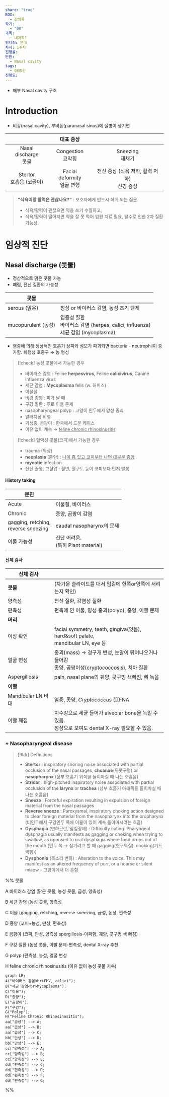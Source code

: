 ```yaml
---
share: "true"
BOX:
  - 강의록
학기:
  - "08"
과목:
  - 내과학1
팀티칭: 연내
차시: 1주차
진행률: 
단원:
  - Nasal cavity
tags:
  - 08중간
진행도: 
---
```


- 해부 Nasal cavity 구조

# Introduction

- 비강(nasal cavity), 부비동(paranasal sinus)에 질병이 생기면

|                       |           대표 증상           |                               |
| :-------------------: | :-----------------------: | :---------------------------: |
| Nasal discharge<br>콧물 |     Congestion<br>코막힘     |        Sneezing<br>재채기        |
| Stertor<br>호흡음 (코골이)  | Facial deformity<br>얼굴 변형 | 전신 증상 (식욕 저하, 활력 저하)<br>신경 증상 |
> **"식욕이랑 활력은 괜찮나요?"** : 보호자에게 반드시 하게 되는 질문.
> - 식욕/활력이 괜찮으면 약을 쓰기 수월하고,
> - 식욕/활력이 떨어지면 약을 잘 못 먹어 입원 치료 필요, 탈수로 인한 2차 질환 가능성.

# 임상적 진단

## Nasal discharge (콧물)

- 정상적으로 맑은 콧물 가능
- 폐렴, 전신 질환의 가능성

| 콧물                |                                                                     |
| ----------------- | ------------------------------------------------------------------- |
| serous (맑은)       | 정상 or 바이러스 감염, 농성 초기 단게                                             |
| mucopurulent (농성) | 염증성 질환<br>바이러스 감염 (herpes, calici, influenza)<br>세균 감염 (mycoplasma) |

- 염증에 의해 정상적인 호흡기 상피와 섬모가 파괴되면 bacteria - neutrophil이 증가함. 퇴행성 호중구 ⇒ 농 형성


>[!check] 농성 콧물에서 가능한 경우
>- 바이러스 감염 : Feline **herpesvirus**, Feline **calicivirus**, Canine influenza virus
>- 세균 감염 : **Mycoplasma** felis (w. 허피스)
>- 이물질
>- 비강 종양 : 피가 날 때
>- 구강 질환 : 주로 이빨 문제
>- nasopharyngeal polyp : 고양이 인두에서 양성 종괴
>- 알러지성 비영
>- 기생충, 곰팡이 : 한국에서 드문 케이스
>- 이유 없이 계속 → <u>feline chronic rhinosinusitis</u>

>[!check] 혈액성 콧물(코피)에서 가능한 경우
>- trauma (외상)
>- **neoplasia** (종양) : <u>나이 좀 있고 코피부터 나면 대부분 종양</u>
>- **mycotic** infection
>- 전신 출혈, 고혈압 : 혈변, 혈구토 등이 코피보다 먼저 발생

#### History taking

| 문진                                     |                                |
| -------------------------------------- | ------------------------------ |
| Acute                                  | 이물질, 바이러스                      |
| Chronic                                | 종양, 곰팡이 감염                     |
| gagging, retching,<br>reverse sneezing | caudal nasopharynx의 문제         |
| 이물 가능성                                 | 진단 어려움.<br>(특히 Plant material) |

#### 신체 검사

| 신체 검사            |                                                                                |
| ---------------- | ------------------------------------------------------------------------------ |
| **콧물**           | (차가운 슬라이드를 대서 입김에 한쪽or양쪽에 서리는지 확인)                                             |
| 양측성              | 전신 질환, 감염성 질환                                                                  |
| 편측성              | 편측에 낀 이물, 양성 종괴(polyp), 종양, 이빨 문제                                              |
| **머리**           |                                                                                |
| 이상 확인            | facial symmetry, teeth, gingiva(잇몸), hard&soft palate,<br>mandibular LN, eye 등 |
| 얼굴 변성            | 종괴(mass) → 경구개 변성, 눈알이 튀어나오거나 들어감<br>종양, 곰팡이성(cryptococcosis), 치아 질환           |
| Aspergillosis    | pain, nasal plane의 궤양, 콧구멍 색빠짐, 뼈 녹음                                           |
| **이빨**           |                                                                                |
| Mandibular LN 비대 | 염증, 종양, *Cryptococcus* ([[FNA|FNA]]로 확인)                                           |
| 이빨 깨짐            | 치수강으로 세균 들어가 alveolar bone을 녹일 수 있음.<br>정상으로 보여도 dental X-ray 필요할 수 있음.        |

### + Nasopharyngeal disease


>[!tldr] Definitions
>- **Stertor** : inspiratory snoring noise associated with partial occlusion of the nasal passages, **choanae**(뒤콧구멍) or **nasopharynx** (상부 호흡기 위쪽을 들이마실 때 나는 호흡음)
>- **Stridor** : high-pitched inspiratory noise associated with partial occlusion of the **larynx** or **trachea** (상부 호흡기 아래쪽을 들이마실 때 나는 호흡음)
>- **Sneeze** : Forceful expiration resulting in expulsion of foreign material from the nasal passages
>- **Reverse sneeze** : Paroxysmal, inspiratory choking action designed to clear foreign material from the nasopharynx into the oropharynx (비인두에서 구강인두 쪽에 이물이 있어 계속 들이마시려는 호흡)
>- **Dysphagia** (연하곤란, 삼킴장애) : Difficulty eating. Pharyngeal dysphagia usually manifests as gagging or choking when trying to swallow, as opposed to oral dysphagia where food drops out of the mouth (인두 쪽 → 삼기려고 할 때 gagging(헛구역질), choking(기도막힘))
>- **Dysphonia** (목소리 변화) : Alteration to the voice. This may manifest as an altered frequency of purr, or a hoarse or silent miaow - 고양이에서 더 흔함


%%
콧물

A 바이러스 감염 (맑은 콧물, 농성 콧물, 급성, 양측성)

B 세균 감염 (농성 콧물, 양측성

C 이물 (gagging, retching, reverse sneezing, 급성, 농성, 편측성

D 종양 (코피+농성, 만성, 편측성)

E 곰팡이 (코피, 만성, 양측성 spergillosis-아파함, 궤양, 콧구멍 색 빠짐)

F 구강 질환 (농성 콧물, 이빨 문제-편측성, dental X-ray 추천

G polyp (편측성, 농성, 얼굴 변성

H feline chronic rhinosinusitis (이유 없이 농성 콧물 지속)


```mermaid
graph LR;
A("바이러스 감염<br>FHV, calici");
B("세균 감염<br>Mycoplasma");
C("이물");
D("종양");
E("곰팡이");
F("구강");
G("Polyp");
H("Feline Chronic Rhinosinusitis");
aa["급성"] --> A;
aa["급성"] --> B;
aa["급성"] --> C;
bb["만성"] --> D;
bb["만성"] --> E;
cc["양측성"] --> A;
cc["양측성"] --> B;
cc["양측성"] --> E;
dd["편측성"] --> C;
dd["편측성"] --> D;
dd["편측성"] --> F;
dd["편측성"] --> G;
```

%%